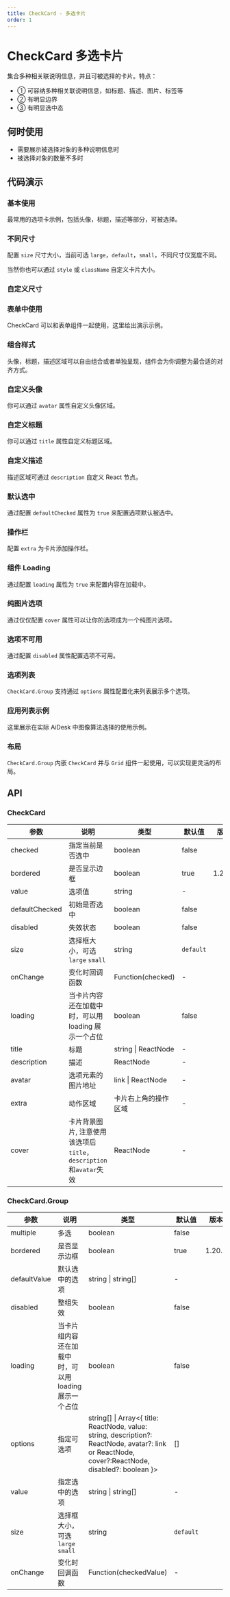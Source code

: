 ```yaml
---
title: CheckCard - 多选卡片
order: 1
---
```


# CheckCard 多选卡片

集合多种相关联说明信息，并且可被选择的卡片。特点：

- ① 可容纳多种相关联说明信息，如标题、描述、图片、标签等
- ② 有明显边界
- ③ 有明显选中态

## 何时使用

- 需要展示被选择对象的多种说明信息时
- 被选择对象的数量不多时

## 代码演示

### 基本使用

最常用的选项卡示例，包括头像，标题，描述等部分，可被选择。

<code src="./demos/basic.tsx" ></code>

<code src="./demos/single.tsx"  description="在多个选项存在的情况下可通过 `CheckCard.Group` 分组，默认选项卡组件为单选模式。" thumbnail="https://gw.alipayobjects.com/zos/bmw-prod/be0fcade-afae-4e85-95ef-a3cc90f6d4b3/kc60kq47_w1362_h412.jpeg" ></code>

<code src="./demos/multiple.tsx"  thumbnail="https://gw.alipayobjects.com/zos/bmw-prod/06963ad4-ba2b-4733-a1c5-778e7f696ac1/kc61xhvk_w1364_h280.jpeg" description="通过设置 `CheckCard.Group` 的 `multiple` 属性配置多选，注意多选模式下表单项返回值为数组。"></code>

### 不同尺寸

配置 `size` 尺寸大小，当前可选 `large`，`default`，`small`，不同尺寸仅宽度不同。

<code src="./demos/size.tsx" ></code>

当然你也可以通过 `style` 或 `className` 自定义卡片大小。

### 自定义尺寸

<code src="./demos/custom.tsx" ></code>

### 表单中使用

CheckCard 可以和表单组件一起使用，这里给出演示示例。

<code src="./demos/form.tsx" oldtitle="多选卡片 - 表单中使用" thumbnail="https://gw.alipayobjects.com/zos/bmw-prod/c8fa2080-5a46-4f50-ae99-846b1804f56d/kc62b0ug_w1360_h656.jpeg" ></code>

### 组合样式

头像，标题，描述区域可以自由组合或者单独呈现，组件会为你调整为最合适的对齐方式。

<code src="./demos/compose.tsx" ></code>

### 自定义头像

你可以通过 `avatar` 属性自定义头像区域。

<code src="./demos/avatar.tsx" ></code>

### 自定义标题

你可以通过 `title` 属性自定义标题区域。

<code src="./demos/title.tsx" ></code>

### 自定义描述

描述区域可通过 `description` 自定义 React 节点。

<code src="./demos/description.tsx" ></code>

### 默认选中

通过配置 `defaultChecked` 属性为 `true` 来配置选项默认被选中。

<code src="./demos/defaultChecked.tsx" ></code>

### 操作栏

配置 `extra` 为卡片添加操作栏。

<code src="./demos/extra.tsx" ></code>

### 组件 Loading

通过配置 `loading` 属性为 `true` 来配置内容在加载中。

<code src="./demos/loading.tsx" ></code>

### 纯图片选项

通过仅仅配置 `cover` 属性可以让你的选项成为一个纯图片选项。

<code src="./demos/image.tsx" ></code>

### 选项不可用

通过配置 `disabled` 属性配置选项不可用。

<code src="./demos/disabled.tsx" ></code>

### 选项列表

`CheckCard.Group` 支持通过 `options` 属性配置化来列表展示多个选项。

<code src="./demos/group.tsx" ></code>

### 应用列表示例

这里展示在实际 AiDesk 中图像算法选择的使用示例。

<code src="./demos/list.tsx" ></code>

### 布局

`CheckCard.Group` 内嵌 `CheckCard` 并与 `Grid` 组件一起使用，可以实现更灵活的布局。

<code src="./demos/grid.tsx" ></code>

## API

### CheckCard

| 参数 | 说明 | 类型 | 默认值 | 版本 |
| --- | --- | --- | --- | --- |
| checked | 指定当前是否选中 | boolean | false |
| bordered | 是否显示边框 | boolean | true | 1.20.0 |
| value | 选项值 | string | - |
| defaultChecked | 初始是否选中 | boolean | false |
| disabled | 失效状态 | boolean | false |
| size | 选择框大小，可选 `large` `small` | string | `default` |  |
| onChange | 变化时回调函数 | Function(checked) | - |
| loading | 当卡片内容还在加载中时，可以用 loading 展示一个占位 | boolean | false |
| title | 标题 | string \| ReactNode | - |
| description | 描述 | ReactNode | - |
| avatar | 选项元素的图片地址 | link \| ReactNode | - |
| extra | 动作区域 | 卡片右上角的操作区域 | - |
| cover | 卡片背景图片, 注意使用该选项后`title`，`description`和`avatar`失效 | ReactNode | - |

### CheckCard.Group

| 参数 | 说明 | 类型 | 默认值 | 版本 |
| --- | --- | --- | --- | --- |
| multiple | 多选 | boolean | false |
| bordered | 是否显示边框 | boolean | true | 1.20.0 |
| defaultValue | 默认选中的选项 | string \| string\[] | - |
| disabled | 整组失效 | boolean | false |
| loading | 当卡片组内容还在加载中时，可以用 loading 展示一个占位 | boolean | false |
| options | 指定可选项 | string\[] \| Array<{ title: ReactNode, value: string, description?: ReactNode, avatar?: link or ReactNode, cover?:ReactNode, disabled?: boolean }> | \[] |
| value | 指定选中的选项 | string \| string\[] | - |
| size | 选择框大小，可选 `large` `small` | string | `default` |  |
| onChange | 变化时回调函数 | Function(checkedValue) | - |
